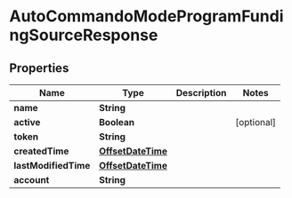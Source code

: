 
# AutoCommandoModeProgramFundingSourceResponse

## Properties
Name | Type | Description | Notes
------------ | ------------- | ------------- | -------------
**name** | **String** |  | 
**active** | **Boolean** |  |  [optional]
**token** | **String** |  | 
**createdTime** | [**OffsetDateTime**](OffsetDateTime.md) |  | 
**lastModifiedTime** | [**OffsetDateTime**](OffsetDateTime.md) |  | 
**account** | **String** |  | 



